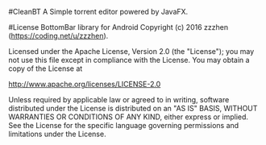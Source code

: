 #CleanBT
A Simple torrent editor powered by JavaFX.

#License
BottomBar library for Android
Copyright (c) 2016 zzzhen (https://coding.net/u/zzzhen).

Licensed under the Apache License, Version 2.0 (the "License");
you may not use this file except in compliance with the License.
You may obtain a copy of the License at

http://www.apache.org/licenses/LICENSE-2.0

Unless required by applicable law or agreed to in writing, software
distributed under the License is distributed on an "AS IS" BASIS,
WITHOUT WARRANTIES OR CONDITIONS OF ANY KIND, either express or implied.
See the License for the specific language governing permissions and
limitations under the License.
